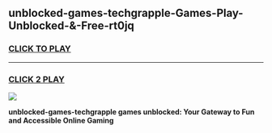 
## unblocked-games-techgrapple-Games-Play-Unblocked-&-Free-rt0jq
<h3>
<a href="https://premium76.site?title=unblocked-games-techgrapple&ref=24A">CLICK TO PLAY</a></h3>
<hr>

<h3>
<a href="https://premium76.site?title=unblocked-games-techgrapple&ref=24A">CLICK 2 PLAY</a>
  
</h3>

<a href="https://premium76.site?title=unblocked-games-techgrapple&ref=24A"><img src="https://clearcache.store/games.png"></a>


**unblocked-games-techgrapple games unblocked: Your Gateway to Fun and Accessible Online Gaming**
